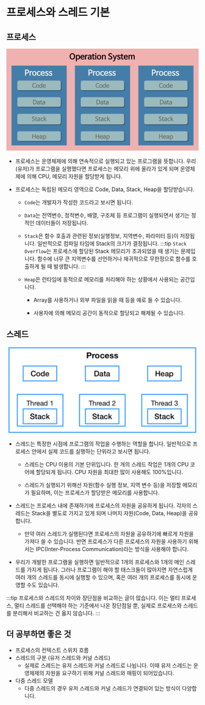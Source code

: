 # 프로세스와 스레드 기본

## 프로세스

![process.png](../images/process.png)

- 프로세스는 운영체제에 의해 연속적으로 실행되고 있는 프로그램을 뜻합니다. 우리(유저)가 프로그램을 실행했다면 프로세스는 메모리 위에 올라가 있게 되며 운영체제에 의해 CPU, 메모리 자원을 할당받게 됩니다.

- 프로세스는 독립된 메모리 영역으로 Code, Data, Stack, Heap을 할당받습니다.
    - `Code`는 개발자가 작성한 코드라고 보시면 됩니다.
    - `Data`는 전역변수, 정적변수, 배열, 구조체 등 프로그램이 실행되면서 생기는 정적인 데이터들이 저장됩니다.
    - `Stack`은 함수 호출과 관련된 정보(실행정보, 지역변수, 파라미터 등)이 저장됩니다. 일반적으로 컴파일 타임에 Stack의 크기가 결정됩니다.
        :::tip
        `Stack Overflow`는 프로세스에 할당된 Stack 메모리가 초과되었을 때 생기는 문제입니다.
        함수에 너무 큰 지역변수를 선언하거나 재귀적으로 무한정으로 함수를 호출하게 될 때 발생합니다.
        :::

    - `Heap`은 런타임에 동적으로 메모리를 처리해야 하는 상황에서 사용되는 공간입니다.
        - Array를 사용하거나 외부 파일을 읽을 때 등을 예로 들 수 있습니다.

        - 사용자에 의해 메모리 공간이 동적으로 할당되고 해제될 수 있습니다.

## 스레드

![thread.png](../images/thread.png)

- 스레드는 특정한 시점에 프로그램의 작업을 수행하는 역할을 합니다. 일반적으로 프로세스 안에서 실제 코드를 실행하는 단위라고 보시면 됩니다.
    - 스레드는 CPU 이용의 기본 단위입니다. 한 개의 스레드 작업은 1개의 CPU 코어에 할당되게 됩니다. CPU 자원을 최대한 많이 사용해도 100%입니다.
   
    - 스레드가 실행되기 위해선 자원(함수 실행 정보, 지역 변수 등)을 저장할 메모리가 필요하며, 이는 프로세스가 할당받은 메모리를 사용합니다.

- 스레드는 프로세스 내에 존재하기에 프로세스의 자원을 공유하게 됩니다. 각자의 스레드는 Stack을 별도로 가지고 있게 되며 나머지 자원(Code, Data, Heap)을 공유합니다.
    - 만약 여러 스레드가 실행된다면 프로세스의 자원을 공유하기에 빠르게 자원을 가져다 쓸 수 있습니다. 반면 프로세스가 다른 프로세스의 자원을 사용하기 위해서는 IPC(Inter-Process Communication)라는 방식을 사용해야 합니다.

- 우리가 개발한 프로그램을 실행하면 일반적으로 1개의 프로세스와 1개의 메인 스레드를 가지게 됩니다. 그러나 프로그램이 해야 할 태스크들이 많아지면 자연스럽게 여러 개의 스레드를 동시에 실행할 수 있으며, 혹은 여러 개의 프로세스를 동시에 운영할 수도 있습니다.

:::tip
프로세스와 스레드의 차이와 장단점을 비교하는 글이 많습니다. 이는 멀티 프로세스, 멀티 스레드를 선택해야 하는 기준에서 나온 장단점일 뿐, 실제로 프로세스와 스레드를 분리해서 비교하는 건 옳지 않습니다.
:::

## 더 공부하면 좋은 것

- 프로세스의 컨텍스트 스위치 흐름
- 스레드의 구분 (유저 스레드와 커널 스레드)
    - 실제로 스레드는 유저 스레드와 커널 스레드로 나뉩니다. 이때 유저 스레드는 운영체제의 자원을 요구하기 위해 커널 스레드와 매핑이 되어있습니다.
- 다중 스레드 모델
    - 다중 스레드의 경우 유저 스레드와 커널 스레드가 연결되어 있는 방식이 다양합니다.